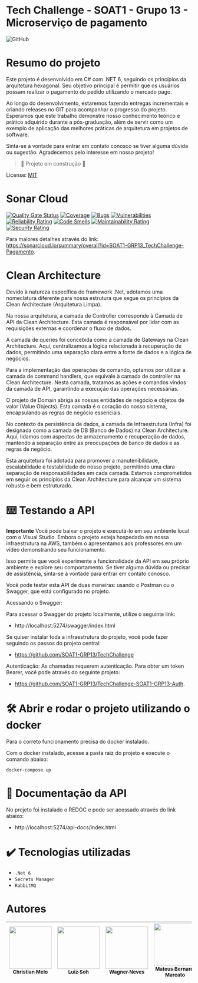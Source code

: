 ﻿<h1>  Tech Challenge - SOAT1 - Grupo 13 - Microserviço de pagamento </h1>

![GitHub](https://img.shields.io/github/license/dropbox/dropbox-sdk-java)

# Resumo do projeto

Este projeto é desenvolvido em C# com .NET 6, seguindo os princípios da arquitetura hexagonal. Seu objetivo principal é permitir que os usuários possam realizar o pagamento do pedido utilizando o mercado pago.

Ao longo do desenvolvimento, estaremos fazendo entregas incrementais e criando releases no GIT para acompanhar o progresso do projeto. Esperamos que este trabalho demonstre nosso conhecimento teórico e prático adquirido durante a pós-graduação, além de servir como um exemplo de aplicação das melhores práticas de arquitetura em projetos de software.

Sinta-se à vontade para entrar em contato conosco se tiver alguma dúvida ou sugestão. Agradecemos pelo interesse em nosso projeto!


> :construction: Projeto em construção :construction:

License: [MIT](License.txt)

# Sonar Cloud
[![Quality Gate Status](https://sonarcloud.io/api/project_badges/measure?project=SOAT1-GRP13_TechChallenge-Pagamento&metric=alert_status)](https://sonarcloud.io/summary/new_code?id=SOAT1-GRP13_TechChallenge-Pagamento) [![Coverage](https://sonarcloud.io/api/project_badges/measure?project=SOAT1-GRP13_TechChallenge-Pagamento&metric=coverage)](https://sonarcloud.io/summary/new_code?id=SOAT1-GRP13_TechChallenge-Pagamento) [![Bugs](https://sonarcloud.io/api/project_badges/measure?project=SOAT1-GRP13_TechChallenge-Pagamento&metric=bugs)](https://sonarcloud.io/summary/new_code?id=SOAT1-GRP13_TechChallenge-Pagamento) [![Vulnerabilities](https://sonarcloud.io/api/project_badges/measure?project=SOAT1-GRP13_TechChallenge-Pagamento&metric=vulnerabilities)](https://sonarcloud.io/summary/new_code?id=SOAT1-GRP13_TechChallenge-Pagamento) [![Reliability Rating](https://sonarcloud.io/api/project_badges/measure?project=SOAT1-GRP13_TechChallenge-Pagamento&metric=reliability_rating)](https://sonarcloud.io/summary/new_code?id=SOAT1-GRP13_TechChallenge-Pagamento) [![Code Smells](https://sonarcloud.io/api/project_badges/measure?project=SOAT1-GRP13_TechChallenge-Pagamento&metric=code_smells)](https://sonarcloud.io/summary/new_code?id=SOAT1-GRP13_TechChallenge-Pagamento) [![Maintainability Rating](https://sonarcloud.io/api/project_badges/measure?project=SOAT1-GRP13_TechChallenge-Pagamento&metric=sqale_rating)](https://sonarcloud.io/summary/new_code?id=SOAT1-GRP13_TechChallenge-Pagamento) [![Security Rating](https://sonarcloud.io/api/project_badges/measure?project=SOAT1-GRP13_TechChallenge-Pagamento&metric=security_rating)](https://sonarcloud.io/summary/new_code?id=SOAT1-GRP13_TechChallenge-Pagamento)

Para maiores detalhes através do link: https://sonarcloud.io/summary/overall?id=SOAT1-GRP13_TechChallenge-Pagamento.

# Clean Architecture

Devido à natureza específica do framework .Net, adotamos uma nomeclatura diferente para nossa estrutura que segue os princípios da Clean Architecture (Arquitetura Limpa).

Na nossa arquitetura, a camada de Controller corresponde à Camada de API da Clean Architecture. Esta camada é responsável por lidar com as requisições externas e coordenar o fluxo de dados.

A camada de queries foi concebida como a camada de Gateways na Clean Architecture. Aqui, centralizamos a lógica relacionada à recuperação de dados, permitindo uma separação clara entre a fonte de dados e a lógica de negócios.

Para a implementação das operações de comando, optamos por utilizar a camada de command handlers, que equivale à camada de controller na Clean Architecture. Nesta camada, tratamos as ações e comandos vindos da camada de API, garantindo a execução das operações necessárias.

O projeto de Domain abriga as nossas entidades de negócio e objetos de valor (Value Objects). Esta camada é o coração do nosso sistema, encapsulando as regras de negócio essenciais.

No contexto da persistência de dados, a camada de Infraestrutura (Infra) foi designada como a camada de DB (Banco de Dados) na Clean Architecture. Aqui, lidamos com aspectos de armazenamento e recuperação de dados, mantendo a separação entre as preocupações de banco de dados e as regras de negócio.

Esta arquitetura foi adotada para promover a manutenibilidade, escalabilidade e testabilidade do nosso projeto, permitindo uma clara separação de responsabilidades em cada camada. Estamos comprometidos em seguir os princípios da Clean Architecture para alcançar um sistema robusto e bem estruturado.

# ⌨️ Testando a API

**Importante**
Você pode baixar o projeto e executá-lo em seu ambiente local com o Visual Studio. Embora o projeto esteja hospedado em nossa infraestrutura na AWS, também o apresentamos aos professores em um vídeo demonstrando seu funcionamento.

Isso permite que você experimente a funcionalidade da API em seu próprio ambiente e explore seu comportamento. Se tiver alguma dúvida ou precisar de assistência, sinta-se à vontade para entrar em contato conosco.

Você pode testar esta API de duas maneiras: usando o Postman ou o Swagger, que está configurado no projeto.

Acessando o Swagger:

Para acessar o Swagger do projeto localmente, utilize o seguinte link:
- http://localhost:5274/swagger/index.html

Se quiser instalar toda a infraestrutura do projeto, você pode fazer seguindo os passos do projeto central:
- https://github.com/SOAT1-GRP13/TechChallenge

Autenticação:
As chamadas requerem autenticação. Para obter um token Bearer, você pode através do seguinte projeto: 
- https://github.com/SOAT1-GRP13/TechChallenge-SOAT1-GRP13-Auth.

# 🛠️ Abrir e rodar o projeto utilizando o docker

Para o correto funcionamento precisa do docker instalado.

Com o docker instalado, acesse a pasta raiz do projeto e execute o comando abaixo: 

```shell
docker-compose up
```

# 📒 Documentação da API

No projeto foi instalado o REDOC e pode ser acessado através do link abaixo:

- http://localhost:5274/api-docs/index.html

# ✔️ Tecnologias utilizadas

- ``.Net 6``
- ``Secrets Manager``
- ``RabbitMQ``


# Autores

| [<img src="https://avatars.githubusercontent.com/u/28829303?s=400&v=4" width=115><br><sub>Christian Melo</sub>](https://github.com/christiandmelo) |  [<img src="https://avatars.githubusercontent.com/u/89987201?v=4" width=115><br><sub>Luiz Soh</sub>](https://github.com/luiz-soh) |  [<img src="https://avatars.githubusercontent.com/u/21027037?v=4" width=115><br><sub>Wagner Neves</sub>](https://github.com/nevesw) |  [<img src="https://avatars.githubusercontent.com/u/34692183?v=4" width=115><br><sub>Mateus Bernardi Marcato</sub>](https://github.com/xXMateus97Xx) |
| :---: | :---: | :---: | :---: |
